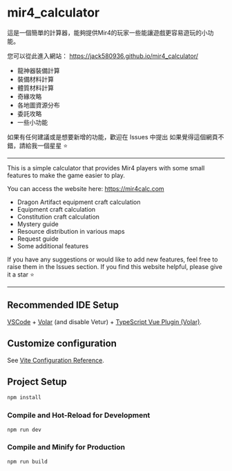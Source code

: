 # mir4_calculator

這是一個簡單的計算器，能夠提供Mir4的玩家一些能讓遊戲更容易遊玩的小功能。

您可以從此進入網站： https://jack580936.github.io/mir4_calculator/

* 龍神器裝備計算
* 裝備材料計算
* 體質材料計算
* 奇緣攻略
* 各地圖資源分布
* 委託攻略
* 一些小功能

如果有任何建議或是想要新增的功能，歡迎在 Issues 中提出
如果覺得這個網頁不錯，請給我一個星星 ⭐

---

This is a simple calculator that provides Mir4 players with some small features to make the game easier to play.

You can access the website here: https://mir4calc.com

* Dragon Artifact equipment craft calculation
* Equipment craft calculation
* Constitution craft calculation
* Mystery guide
* Resource distribution in various maps
* Request guide
* Some additional features

If you have any suggestions or would like to add new features, feel free to raise them in the Issues section.
If you find this website helpful, please give it a star ⭐

----

## Recommended IDE Setup

[VSCode](https://code.visualstudio.com/) + [Volar](https://marketplace.visualstudio.com/items?itemName=Vue.volar) (and disable Vetur) + [TypeScript Vue Plugin (Volar)](https://marketplace.visualstudio.com/items?itemName=Vue.vscode-typescript-vue-plugin).

## Customize configuration

See [Vite Configuration Reference](https://vitejs.dev/config/).

## Project Setup

```sh
npm install
```

### Compile and Hot-Reload for Development

```sh
npm run dev
```

### Compile and Minify for Production

```sh
npm run build
```
